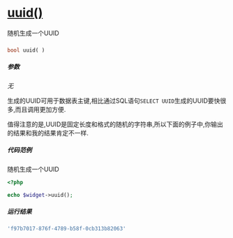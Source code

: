 [uuid()](http://twinh.github.com/widget/api/uuid)
=================================================

随机生成一个UUID

### 
```php
bool uuid( )
```

##### 参数
*无*


生成的UUID可用于数据表主键,相比通过SQL语句`SELECT UUID`生成的UUID要快很多,而且调用更加方便.

值得注意的是,UUID是固定长度和格式的随机的字符串,所以下面的例子中,你输出的结果和我的结果肯定不一样.


##### 代码范例
随机生成一个UUID
```php
<?php

echo $widget->uuid();
```
##### 运行结果
```php
'f97b7017-876f-4789-b58f-0cb313b82063'
```

